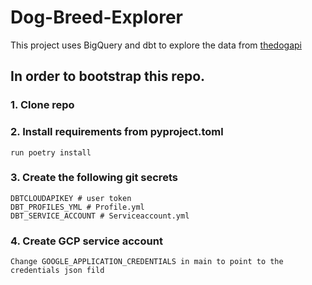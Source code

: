 # Dog-Breed-Explorer
This project uses BigQuery and dbt to explore the data from [thedogapi](https://api.thedogapi.com/v1/breeds)

## In order to bootstrap this repo.
  ### 1. Clone repo
  ### 2. Install requirements from pyproject.toml
    run poetry install
  ### 3. Create the following git secrets
    DBTCLOUDAPIKEY # user token
    DBT_PROFILES_YML # Profile.yml
    DBT_SERVICE_ACCOUNT # Serviceaccount.yml
  ### 4. Create GCP service account
    Change GOOGLE_APPLICATION_CREDENTIALS in main to point to the credentials json fild    


